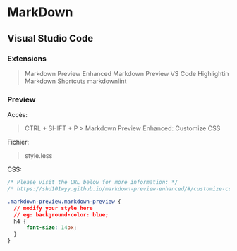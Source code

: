 # MarkDown

## Visual Studio Code

### Extensions

> Markdown Preview Enhanced
> Markdown Preview VS Code Highlightin
> Markdown Shortcuts
> markdownlint

### Preview

Accès:
> CTRL + SHIFT + P > Markdown Preview Enhanced: Customize CSS

Fichier:
>style.less

CSS:

```css
/* Please visit the URL below for more information: */
/* https://shd101wyy.github.io/markdown-preview-enhanced/#/customize-css */

.markdown-preview.markdown-preview {
  // modify your style here
  // eg: background-color: blue;
  h4 {
      font-size: 14px;
  }
}

```
